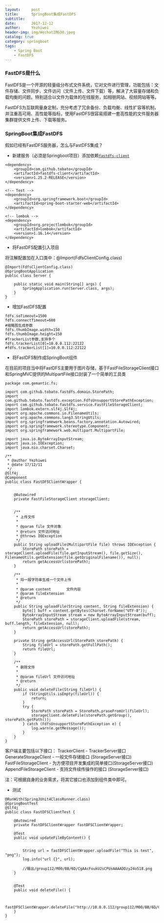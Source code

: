 ```yaml
---
layout:     post
title:      SpringBoot集成FastDFS
subtitle:   
date:       2017-12-12
author:     Yezhiwei
header-img: img/WechatIMG38.jpeg
catalog: true
category: springboot
tags:
    - Spring Boot 
    - FastDFS
---
```



### FastDFS是什么

FastDFS是一个开源的轻量级分布式文件系统，它对文件进行管理，功能包括：文件存储、文件同步、文件访问（文件上传、文件下载）等，解决了大容量存储和负载均衡的问题。特别适合以文件为载体的在线服务，如相册网站、视频网站等等。

FastDFS为互联网量身定制，充分考虑了冗余备份、负载均衡、线性扩容等机制，并注重高可用、高性能等指标，使用FastDFS很容易搭建一套高性能的文件服务器集群提供文件上传、下载等服务。

### SpringBoot集成FastDFS

假如已经有FastDFS服务器，怎么与FastDFS集成？

* 新建服务（必须是Springboot项目）添加依赖[`fastdfs-client`](https://github.com/tobato/FastDFS_Client)

```
<dependency>
    <groupId>com.github.tobato</groupId>
    <artifactId>fastdfs-client</artifactId>
    <version>1.25.2-RELEASE</version>
</dependency>

<!-- Test -->
<dependency>
    <groupId>org.springframework.boot</groupId>
    <artifactId>spring-boot-starter-web</artifactId>
</dependency>

<!-- lombok -->
<dependency>
    <groupId>org.projectlombok</groupId>
    <artifactId>lombok</artifactId>
    <version>1.16.14</version>
</dependency>
```

* 将FastDFS配置引入项目

将注解配置加在入口类中：@Import(FdfsClientConfig.class)

```
@Import(FdfsClientConfig.class)
@SpringBootApplication
public class Server {

    public static void main(String[] args) {
        SpringApplication.run(Server.class, args);
    }
}
```

* 增加FastDFS配置

```
fdfs.soTimeout=1500
fdfs.connectTimeout=600
#缩略图生成参数
fdfs.thumbImage.width=150
fdfs.thumbImage.height=150
#TrackerList参数,支持多个
fdfs.trackerList[0]=10.0.0.112:22122
#fdfs.trackerList[1]=10.0.0.112:22122
```

* 将FastDFS制作成SpringBoot组件

在目前的项目当中将FastDFS主要用于图片存储，基于FastFileStorageClient接口和SpringMVC提供的MultipartFile接口封装了一个简单的工具类

```
package com.gemantic.fs;

import com.github.tobato.fastdfs.domain.StorePath;
import com.github.tobato.fastdfs.exception.FdfsUnsupportStorePathException;
import com.github.tobato.fastdfs.service.FastFileStorageClient;
import lombok.extern.slf4j.Slf4j;
import org.apache.commons.io.FilenameUtils;
import org.apache.commons.lang3.StringUtils;
import org.springframework.beans.factory.annotation.Autowired;
import org.springframework.stereotype.Component;
import org.springframework.web.multipart.MultipartFile;

import java.io.ByteArrayInputStream;
import java.io.IOException;
import java.nio.charset.Charset;

/**
 * @author Yezhiwei
 * @date 17/12/11
 */
@Slf4j
@Component
public class FastDFSClientWrapper {


    @Autowired
    private FastFileStorageClient storageClient;


    /**
     * 上传文件
     *
     * @param file 文件对象
     * @return 文件访问地址
     * @throws IOException
     */
    public String uploadFile(MultipartFile file) throws IOException {
        StorePath storePath = storageClient.uploadFile(file.getInputStream(), file.getSize(), FilenameUtils.getExtension(file.getOriginalFilename()), null);
        return getAccessUrl(storePath);
    }

    /**
     * 将一段字符串生成一个文件上传
     *
     * @param content       文件内容
     * @param fileExtension
     * @return
     */
    public String uploadFile(String content, String fileExtension) {
        byte[] buff = content.getBytes(Charset.forName("UTF-8"));
        ByteArrayInputStream stream = new ByteArrayInputStream(buff);
        StorePath storePath = storageClient.uploadFile(stream, buff.length, fileExtension, null);
        return getAccessUrl(storePath);
    }

    private String getAccessUrl(StorePath storePath) {
        String fileUrl = storePath.getFullPath();
        return fileUrl;
    }

    /**
     * 删除文件
     *
     * @param fileUrl 文件访问地址
     * @return
     */
    public void deleteFile(String fileUrl) {
        if (StringUtils.isEmpty(fileUrl)) {
            return;
        }
        try {
            StorePath storePath = StorePath.praseFromUrl(fileUrl);
            storageClient.deleteFile(storePath.getGroup(), storePath.getPath());
        } catch (FdfsUnsupportStorePathException e) {
            log.warn(e.getMessage());
        }
    }
}

```

>
客户端主要包括以下接口： 
TrackerClient - TrackerServer接口 
GenerateStorageClient - 一般文件存储接口 (StorageServer接口) 
FastFileStorageClient - 为方便项目开发集成的简单接口(StorageServer接口) 
AppendFileStorageClient - 支持文件续传操作的接口 (StorageServer接口)

注：可根据自身的业务需求，将其它接口也添加到组件类中即可。

* 测试

```
@RunWith(SpringJUnit4ClassRunner.class)
@SpringBootTest
@Slf4j
public class FastDFSClientTest {

    @Autowired
    private FastDFSClientWrapper fastDFSClientWrapper;

    @Test
    public void updateFileByContent() {


        String url = fastDFSClientWrapper.uploadFile("This is test", "png");
        log.info("url {}", url);
        
        //输出/group112/M00/BB/6D/CgAAcFoukU2sCPUsAAAADDzy24o518.png
    }


    @Test
    public void deleteFile() {


        fastDFSClientWrapper.deleteFile("http://10.0.0.112/group112/M00/BB/6D/CgAAcFoukU2sCPUsAAAADDzy24o518.png");
    }
}
```











